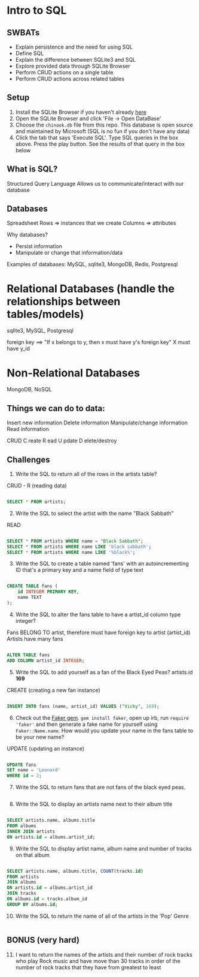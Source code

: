 Intro to SQL
============

## SWBATs

- Explain persistence and the need for using SQL
- Define SQL
- Explain the difference between SQLite3 and SQL
- Explore provided data through SQLite Browser
- Perform CRUD actions on a single table
- Perform CRUD actions across related tables

## Setup

1. Install the SQLite Browser if you haven't already [here](http://sqlitebrowser.org/)
2. Open the SQLite Browser and click 'File -> Open DataBase'
3. Choose the `chinook.db` file from this repo. This database is open source and maintained by Microsoft (SQL is no fun if you don't have any data)
4. Click the tab that says 'Execute SQL'. Type SQL queries in the box above. Press the play button. See the results of that query in the box below

## What is SQL?
Structured Query Language
Allows us to communicate/interact with our database

## Databases
Spreadsheet
Rows => instances that we create
Columns => attributes

Why databases?
- Persist information
- Manipulate or change that information/data

Examples of databases:
MySQL, sqlite3, MongoDB, Redis, Postgresql


Relational Databases (handle the relationships between tables/models)
====================
sqlite3, MySQL, Postgresql

foreign key ==> "If x belongs to y, then x must have y's foreign key"
X must have y_id

Non-Relational Databases
====================
MongoDB, NoSQL

## Things we can do to data:
Insert new information
Delete information
Manipulate/change information
Read information

CRUD
C reate
R ead
U pdate
D elete/destroy

## Challenges

1. Write the SQL to return all of the rows in the artists table?

CRUD - R (reading data)

```SQL

SELECT * FROM artists;

```

2. Write the SQL to select the artist with the name "Black Sabbath"

READ

```SQL

SELECT * FROM artists WHERE name = "Black Sabbath";
SELECT * FROM artists WHERE name LIKE 'black sabbath';
SELECT * FROM artists WHERE name LIKE '%black%';

```

3. Write the SQL to create a table named 'fans' with an autoincrementing ID that's a primary key and a name field of type text

```sql

CREATE TABLE fans (
	id INTEGER PRIMARY KEY,
	name TEXT
);

```

4. Write the SQL to alter the fans table to have a artist_id column type integer?

Fans BELONG TO artist, therefore must have foreign key to artist (artist_id)
Artists have many fans

```sql

ALTER TABLE fans
ADD COLUMN artist_id INTEGER;

```

5. Write the SQL to add yourself as a fan of the Black Eyed Peas? artists.id **169**

CREATE (creating a new fan instance)

```sql

INSERT INTO fans (name, artist_id) VALUES ("Vicky", 169);

```

6. Check out the [Faker gem](https://github.com/stympy/faker). `gem install faker`, open up irb, run `require 'faker'` and then generate a fake name for yourself using `Faker::Name.name`. How would you update your name in the fans table to be your new name?

UPDATE (updating an instance)

```sql

UPDATE fans
SET name = 'Leonard'
WHERE id = 2;

```

7. Write the SQL to return fans that are not fans of the black eyed peas.

```sql

```

8. Write the SQL to display an artists name next to their album title

```sql

SELECT artists.name, albums.title
FROM albums
INNER JOIN artists
ON artists.id = albums.artist_id;

```

9. Write the SQL to display artist name, album name and number of tracks on that album

```sql

SELECT artists.name, albums.title, COUNT(tracks.id)
FROM artists
JOIN albums
ON artists.id = albums.artist_id
JOIN tracks
ON albums.id = tracks.album_id
GROUP BY albums.id;

```

10. Write the SQL to return the name of all of the artists in the 'Pop' Genre

```sql

```

## BONUS (very hard)

11. I want to return the names of the artists and their number of rock tracks
    who play Rock music
    and have move than 30 tracks
    in order of the number of rock tracks that they have
    from greatest to least

```sql

```
